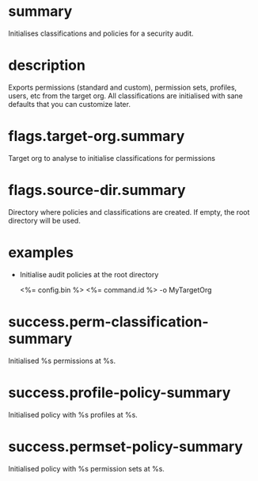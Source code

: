 # summary

Initialises classifications and policies for a security audit.

# description

Exports permissions (standard and custom), permission sets, profiles, users, etc from the target org. All classifications are initialised with sane defaults that you can customize later.

# flags.target-org.summary

Target org to analyse to initialise classifications for permissions

# flags.source-dir.summary

Directory where policies and classifications are created. If empty, the root directory will be used.

# examples

- Initialise audit policies at the root directory

  <%= config.bin %> <%= command.id %> -o MyTargetOrg

# success.perm-classification-summary

Initialised %s permissions at %s.

# success.profile-policy-summary

Initialised policy with %s profiles at %s.

# success.permset-policy-summary

Initialised policy with %s permission sets at %s.
